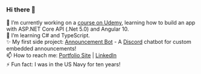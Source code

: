 ### Hi there 👋

<!--
**bubeez/bubeez** is a ✨ _special_ ✨ repository because its `README.md` (this file) appears on your GitHub profile.
-->

🔭 I’m currently working on a <a target="_blank" href="https://www.udemy.com/course/build-an-app-with-aspnet-core-and-angular-from-scratch/">course on Udemy</a>, learning how to build an app with ASP.NET Core API (.Net 5.0) and Angular 10.<br>
🌱 I’m learning C# and TypeScript.<br>
✨ My first side project: <a target="_blank" href="https://www.announcementbot.live/">Announcement Bot</a> - A <a target="_blank" href="https://discord.com/">Discord</a> chatbot for custom embedded announcements!<br>
📫 How to reach me: <a target="_blank" href="https://www.bubeez.dev/">Portfolio Site</a> | <a target="_blank" href="https://www.linkedin.com/in/cwblount/">LinkedIn</a><br>
⚡ Fun fact: I was in the US Navy for ten years!
